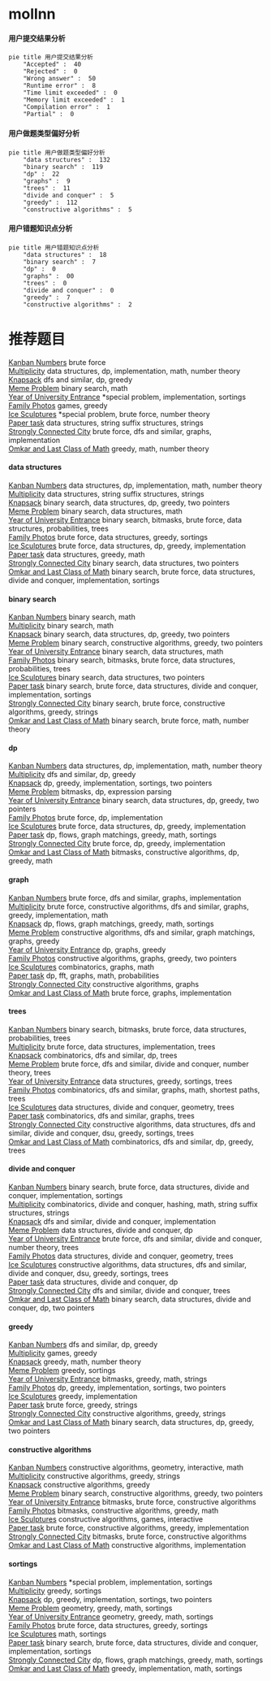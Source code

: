 # mollnn
<!-- tabs:start -->
#### **用户提交结果分析**

```mermaid
pie title 用户提交结果分析
    "Accepted" :  40
    "Rejected" :  0
    "Wrong answer" :  50
    "Runtime error" :  8
    "Time limit exceeded" :  0
    "Memory limit exceeded" :  1
    "Compilation error" :  1
    "Partial" :  0
```
#### **用户做题类型偏好分析**

```mermaid
pie title 用户做题类型偏好分析
    "data structures" :  132
    "binary search" :  119
    "dp" :  22
    "graphs" :  9
    "trees" :  11
    "divide and conquer" :  5
    "greedy" :  112
    "constructive algorithms" :  5
```
#### **用户错题知识点分析**

```mermaid
pie title 用户错题知识点分析
    "data structures" :  18
    "binary search" :  7
    "dp" :  0
    "graphs" :  00
    "trees" :  0
    "divide and conquer" :  0
    "greedy" :  7
    "constructive algorithms" :  2
```
<!-- tabs:end -->
# 推荐题目
[Kanban Numbers](http://codeforces.com/problemset/problem/1145/B)		brute force		  
[Multiplicity](http://codeforces.com/problemset/problem/1061/C)		data structures,
                        dp,
                        implementation,
                        math,
                        number theory		  
[Knapsack](http://codeforces.com/problemset/problem/1132/E)		dfs and similar,
                        dp,
                        greedy		  
[Meme Problem](http://codeforces.com/problemset/problem/1076/C)		binary search,
                        math		  
[Year of University Entrance](http://codeforces.com/problemset/problem/769/A)		*special problem,
                        implementation,
                        sortings		  
[Family Photos](http://codeforces.com/problemset/problem/725/F)		games,
                        greedy		  
[Ice Sculptures](http://codeforces.com/problemset/problem/158/D)		*special problem,
                        brute force,
                        number theory		  
[Paper task](http://codeforces.com/problemset/problem/653/F)		data structures,
                        string suffix structures,
                        strings		  
[Strongly Connected City](http://codeforces.com/problemset/problem/475/B)		brute force,
                        dfs and similar,
                        graphs,
                        implementation		  
[Omkar and Last Class of Math](http://codeforces.com/problemset/problem/1372/B)		greedy,
                        math,
                        number theory		  
<!-- tabs:start -->
#### **data structures**
[Kanban Numbers](http://codeforces.com/problemset/problem/1061/C)		data structures,
                        dp,
                        implementation,
                        math,
                        number theory		  
[Multiplicity](http://codeforces.com/problemset/problem/653/F)		data structures,
                        string suffix structures,
                        strings		  
[Knapsack](http://codeforces.com/problemset/problem/1492/C)		binary search,
                        data structures,
                        dp,
                        greedy,
                        two pointers		  
[Meme Problem](http://codeforces.com/problemset/problem/1490/G)		binary search,
                        data structures,
                        math		  
[Year of University Entrance](http://codeforces.com/problemset/problem/1479/D)		binary search,
                        bitmasks,
                        brute force,
                        data structures,
                        probabilities,
                        trees		  
[Family Photos](http://codeforces.com/problemset/problem/1497/A)		brute force,
                        data structures,
                        greedy,
                        sortings		  
[Ice Sculptures](http://codeforces.com/problemset/problem/1491/C)		brute force,
                        data structures,
                        dp,
                        greedy,
                        implementation		  
[Paper task](http://codeforces.com/problemset/problem/1492/B)		data structures,
                        greedy,
                        math		  
[Strongly Connected City](http://codeforces.com/problemset/problem/1436/E)		binary search,
                        data structures,
                        two pointers		  
[Omkar and Last Class of Math](http://codeforces.com/problemset/problem/1461/D)		binary search,
                        brute force,
                        data structures,
                        divide and conquer,
                        implementation,
                        sortings		  
#### **binary search**
[Kanban Numbers](http://codeforces.com/problemset/problem/1076/C)		binary search,
                        math		  
[Multiplicity](http://codeforces.com/problemset/problem/1359/C)		binary search,
                        math		  
[Knapsack](http://codeforces.com/problemset/problem/1492/C)		binary search,
                        data structures,
                        dp,
                        greedy,
                        two pointers		  
[Meme Problem](http://codeforces.com/problemset/problem/1463/D)		binary search,
                        constructive algorithms,
                        greedy,
                        two pointers		  
[Year of University Entrance](http://codeforces.com/problemset/problem/1490/G)		binary search,
                        data structures,
                        math		  
[Family Photos](http://codeforces.com/problemset/problem/1479/D)		binary search,
                        bitmasks,
                        brute force,
                        data structures,
                        probabilities,
                        trees		  
[Ice Sculptures](http://codeforces.com/problemset/problem/1436/E)		binary search,
                        data structures,
                        two pointers		  
[Paper task](http://codeforces.com/problemset/problem/1461/D)		binary search,
                        brute force,
                        data structures,
                        divide and conquer,
                        implementation,
                        sortings		  
[Strongly Connected City](http://codeforces.com/problemset/problem/1493/C)		binary search,
                        brute force,
                        constructive algorithms,
                        greedy,
                        strings		  
[Omkar and Last Class of Math](http://codeforces.com/problemset/problem/1487/D)		binary search,
                        brute force,
                        math,
                        number theory		  
#### **dp**
[Kanban Numbers](http://codeforces.com/problemset/problem/1061/C)		data structures,
                        dp,
                        implementation,
                        math,
                        number theory		  
[Multiplicity](http://codeforces.com/problemset/problem/1132/E)		dfs and similar,
                        dp,
                        greedy		  
[Knapsack](http://codeforces.com/problemset/problem/1304/C)		dp,
                        greedy,
                        implementation,
                        sortings,
                        two pointers		  
[Meme Problem](http://codeforces.com/problemset/problem/582/E)		bitmasks,
                        dp,
                        expression parsing		  
[Year of University Entrance](http://codeforces.com/problemset/problem/1492/C)		binary search,
                        data structures,
                        dp,
                        greedy,
                        two pointers		  
[Family Photos](https://codeforces.com/contest/1457/problem/C)		brute force,
                        dp,
                        implementation		  
[Ice Sculptures](http://codeforces.com/problemset/problem/1491/C)		brute force,
                        data structures,
                        dp,
                        greedy,
                        implementation		  
[Paper task](http://codeforces.com/problemset/problem/1437/C)		dp,
                        flows,
                        graph matchings,
                        greedy,
                        math,
                        sortings		  
[Strongly Connected City](http://codeforces.com/problemset/problem/1499/B)		brute force,
                        dp,
                        greedy,
                        implementation		  
[Omkar and Last Class of Math](http://codeforces.com/problemset/problem/1491/D)		bitmasks,
                        constructive algorithms,
                        dp,
                        greedy,
                        math		  
#### **graph**
[Kanban Numbers](http://codeforces.com/problemset/problem/475/B)		brute force,
                        dfs and similar,
                        graphs,
                        implementation		  
[Multiplicity](http://codeforces.com/problemset/problem/1487/C)		brute force,
                        constructive algorithms,
                        dfs and similar,
                        graphs,
                        greedy,
                        implementation,
                        math		  
[Knapsack](http://codeforces.com/problemset/problem/1437/C)		dp,
                        flows,
                        graph matchings,
                        greedy,
                        math,
                        sortings		  
[Meme Problem](http://codeforces.com/problemset/problem/1470/D)		constructive algorithms,
                        dfs and similar,
                        graph matchings,
                        graphs,
                        greedy		  
[Year of University Entrance](http://codeforces.com/problemset/problem/1476/C)		dp,
                        graphs,
                        greedy		  
[Family Photos](http://codeforces.com/problemset/problem/1304/D)		constructive algorithms,
                        graphs,
                        greedy,
                        two pointers		  
[Ice Sculptures](http://codeforces.com/problemset/problem/1475/C)		combinatorics,
                        graphs,
                        math		  
[Paper task](http://codeforces.com/problemset/problem/553/E)		dp,
                        fft,
                        graphs,
                        math,
                        probabilities		  
[Strongly Connected City](http://codeforces.com/problemset/problem/1495/C)		constructive algorithms,
                        graphs		  
[Omkar and Last Class of Math](http://codeforces.com/problemset/problem/1510/K)		brute force,
                        graphs,
                        implementation		  
#### **trees**
[Kanban Numbers](http://codeforces.com/problemset/problem/1479/D)		binary search,
                        bitmasks,
                        brute force,
                        data structures,
                        probabilities,
                        trees		  
[Multiplicity](http://codeforces.com/problemset/problem/1511/C)		brute force,
                        data structures,
                        implementation,
                        trees		  
[Knapsack](http://codeforces.com/problemset/problem/1499/F)		combinatorics,
                        dfs and similar,
                        dp,
                        trees		  
[Meme Problem](http://codeforces.com/problemset/problem/1491/E)		brute force,
                        dfs and similar,
                        divide and conquer,
                        number theory,
                        trees		  
[Year of University Entrance](http://codeforces.com/problemset/problem/1466/D)		data structures,
                        greedy,
                        sortings,
                        trees		  
[Family Photos](http://codeforces.com/problemset/problem/1495/D)		combinatorics,
                        dfs and similar,
                        graphs,
                        math,
                        shortest paths,
                        trees		  
[Ice Sculptures](http://codeforces.com/problemset/problem/1303/G)		data structures,
                        divide and conquer,
                        geometry,
                        trees		  
[Paper task](http://codeforces.com/problemset/problem/1454/E)		combinatorics,
                        dfs and similar,
                        graphs,
                        trees		  
[Strongly Connected City](http://codeforces.com/problemset/problem/1494/D)		constructive algorithms,
                        data structures,
                        dfs and similar,
                        divide and conquer,
                        dsu,
                        greedy,
                        sortings,
                        trees		  
[Omkar and Last Class of Math](http://codeforces.com/problemset/problem/1292/C)		combinatorics,
                        dfs and similar,
                        dp,
                        greedy,
                        trees		  
#### **divide and conquer**
[Kanban Numbers](http://codeforces.com/problemset/problem/1461/D)		binary search,
                        brute force,
                        data structures,
                        divide and conquer,
                        implementation,
                        sortings		  
[Multiplicity](http://codeforces.com/problemset/problem/1466/G)		combinatorics,
                        divide and conquer,
                        hashing,
                        math,
                        string suffix structures,
                        strings		  
[Knapsack](http://codeforces.com/problemset/problem/1490/D)		dfs and similar,
                        divide and conquer,
                        implementation		  
[Meme Problem](https://codeforces.com/contest/1483/problem/C)		data structures,
                        divide and conquer,
                        dp		  
[Year of University Entrance](http://codeforces.com/problemset/problem/1491/E)		brute force,
                        dfs and similar,
                        divide and conquer,
                        number theory,
                        trees		  
[Family Photos](http://codeforces.com/problemset/problem/1303/G)		data structures,
                        divide and conquer,
                        geometry,
                        trees		  
[Ice Sculptures](http://codeforces.com/problemset/problem/1494/D)		constructive algorithms,
                        data structures,
                        dfs and similar,
                        divide and conquer,
                        dsu,
                        greedy,
                        sortings,
                        trees		  
[Paper task](http://codeforces.com/problemset/problem/1482/E)		data structures,
                        divide and conquer,
                        dp		  
[Strongly Connected City](http://codeforces.com/problemset/problem/566/C)		dfs and similar,
                        divide and conquer,
                        trees		  
[Omkar and Last Class of Math](http://codeforces.com/problemset/problem/1428/F)		binary search,
                        data structures,
                        divide and conquer,
                        dp,
                        two pointers		  
#### **greedy**
[Kanban Numbers](http://codeforces.com/problemset/problem/1132/E)		dfs and similar,
                        dp,
                        greedy		  
[Multiplicity](http://codeforces.com/problemset/problem/725/F)		games,
                        greedy		  
[Knapsack](http://codeforces.com/problemset/problem/1372/B)		greedy,
                        math,
                        number theory		  
[Meme Problem](http://codeforces.com/problemset/problem/1102/B)		greedy,
                        sortings		  
[Year of University Entrance](https://codeforces.com/contest/1464/problem/C)		bitmasks,
                        greedy,
                        math,
                        strings		  
[Family Photos](http://codeforces.com/problemset/problem/1304/C)		dp,
                        greedy,
                        implementation,
                        sortings,
                        two pointers		  
[Ice Sculptures](http://codeforces.com/problemset/problem/1486/A)		greedy,
                        implementation		  
[Paper task](http://codeforces.com/problemset/problem/1167/A)		brute force,
                        greedy,
                        strings		  
[Strongly Connected City](http://codeforces.com/problemset/problem/801/B)		constructive algorithms,
                        greedy,
                        strings		  
[Omkar and Last Class of Math](http://codeforces.com/problemset/problem/1492/C)		binary search,
                        data structures,
                        dp,
                        greedy,
                        two pointers		  
#### **constructive algorithms**
[Kanban Numbers](http://codeforces.com/problemset/problem/1254/C)		constructive algorithms,
                        geometry,
                        interactive,
                        math		  
[Multiplicity](http://codeforces.com/problemset/problem/801/B)		constructive algorithms,
                        greedy,
                        strings		  
[Knapsack](http://codeforces.com/problemset/problem/1493/A)		constructive algorithms,
                        greedy		  
[Meme Problem](http://codeforces.com/problemset/problem/1463/D)		binary search,
                        constructive algorithms,
                        greedy,
                        two pointers		  
[Year of University Entrance](https://codeforces.com/contest/1456/problem/B)		bitmasks,
                        brute force,
                        constructive algorithms		  
[Family Photos](http://codeforces.com/problemset/problem/1492/D)		bitmasks,
                        constructive algorithms,
                        greedy,
                        math		  
[Ice Sculptures](https://codeforces.com/contest/1504/problem/D)		constructive algorithms,
                        games,
                        interactive		  
[Paper task](https://codeforces.com/contest/1483/problem/A)		brute force,
                        constructive algorithms,
                        greedy,
                        implementation		  
[Strongly Connected City](https://codeforces.com/contest/1457/problem/D)		bitmasks,
                        brute force,
                        constructive algorithms		  
[Omkar and Last Class of Math](http://codeforces.com/problemset/problem/1513/A)		constructive algorithms,
                        implementation		  
#### **sortings**
[Kanban Numbers](http://codeforces.com/problemset/problem/769/A)		*special problem,
                        implementation,
                        sortings		  
[Multiplicity](http://codeforces.com/problemset/problem/1102/B)		greedy,
                        sortings		  
[Knapsack](http://codeforces.com/problemset/problem/1304/C)		dp,
                        greedy,
                        implementation,
                        sortings,
                        two pointers		  
[Meme Problem](https://codeforces.com/contest/1496/problem/C)		geometry,
                        greedy,
                        math,
                        sortings		  
[Year of University Entrance](http://codeforces.com/problemset/problem/1495/A)		geometry,
                        greedy,
                        math,
                        sortings		  
[Family Photos](http://codeforces.com/problemset/problem/1497/A)		brute force,
                        data structures,
                        greedy,
                        sortings		  
[Ice Sculptures](http://codeforces.com/problemset/problem/1427/A)		math,
                        sortings		  
[Paper task](http://codeforces.com/problemset/problem/1461/D)		binary search,
                        brute force,
                        data structures,
                        divide and conquer,
                        implementation,
                        sortings		  
[Strongly Connected City](http://codeforces.com/problemset/problem/1437/C)		dp,
                        flows,
                        graph matchings,
                        greedy,
                        math,
                        sortings		  
[Omkar and Last Class of Math](http://codeforces.com/problemset/problem/1473/A)		greedy,
                        implementation,
                        math,
                        sortings		  
<!-- tabs:end -->
